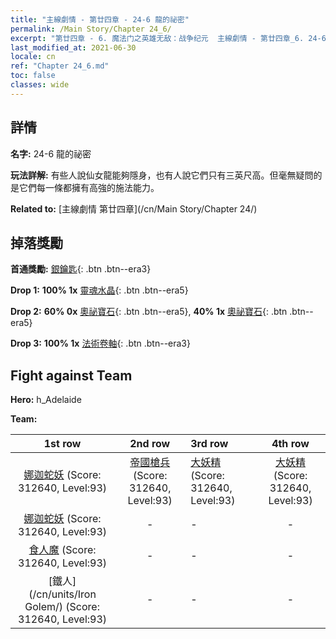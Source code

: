 ```yaml
---
title: "主線劇情 - 第廿四章 - 24-6 龍的祕密"
permalink: /Main Story/Chapter 24_6/
excerpt: "第廿四章 - 6. 魔法门之英雄无敌：战争纪元  主線劇情 - 第廿四章_6. 24-6 龍的祕密"
last_modified_at: 2021-06-30
locale: cn
ref: "Chapter 24_6.md"
toc: false
classes: wide
---
```


## 詳情

 **名字:** 24-6 龍的祕密

 **玩法詳解:** 有些人說仙女龍能夠隱身，也有人說它們只有三英尺高。但毫無疑問的是它們每一條都擁有高強的施法能力。

 **Related to:** [主線劇情 第廿四章](/cn/Main Story/Chapter 24/)

## 掉落獎勵

 **首通獎勵:** [銀鑰匙](/cn/Items/con_693/){: .btn .btn--era3}

 **Drop 1:** **100% 1x** [靈魂水晶](/cn/Items/mat_87/){: .btn .btn--era5}

 **Drop 2:** **60% 0x** [奧祕寶石](/cn/Items/mat_79/){: .btn .btn--era5}, **40% 1x** [奧祕寶石](/cn/Items/mat_79/){: .btn .btn--era5}

 **Drop 3:** **100% 1x** [法術卷軸](/cn/Items/con_694/){: .btn .btn--era3}


## Fight against Team
 **Hero:** h_Adelaide

 **Team:**


  | 1st row | 2nd row | 3rd row | 4th row |
  |:----:|:----:|:----|:----:|
  | [娜迦蛇妖](/cn/units/Naga/) (Score: 312640, Level:93)  | [帝國槍兵](/cn/units/Pikeman/) (Score: 312640, Level:93)  | [大妖精](/cn/units/Gremlin/) (Score: 312640, Level:93)  | [大妖精](/cn/units/Gremlin/) (Score: 312640, Level:93)  |
  | [娜迦蛇妖](/cn/units/Naga/) (Score: 312640, Level:93)  | - | - | - |
  | [食人魔](/cn/units/Ogre/) (Score: 312640, Level:93)  | - | - | - |
  | [鐵人](/cn/units/Iron Golem/) (Score: 312640, Level:93)  | - | - | - |


